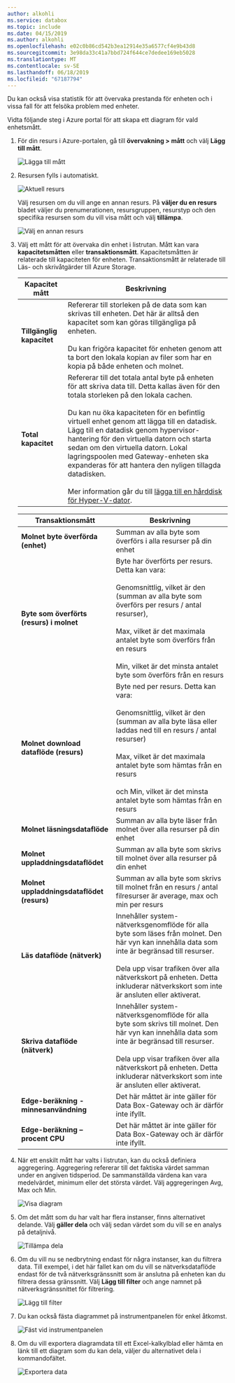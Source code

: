 ```yaml
---
author: alkohli
ms.service: databox
ms.topic: include
ms.date: 04/15/2019
ms.author: alkohli
ms.openlocfilehash: e02c0b86cd542b3ea12914e35a6577cf4e9b43d8
ms.sourcegitcommit: 3e98da33c41a7bbd724f644ce7dedee169eb5028
ms.translationtype: MT
ms.contentlocale: sv-SE
ms.lasthandoff: 06/18/2019
ms.locfileid: "67187794"
---
```

Du kan också visa statistik för att övervaka prestanda för enheten och i vissa fall för att felsöka problem med enheter.

Vidta följande steg i Azure portal för att skapa ett diagram för vald enhetsmått.

1. För din resurs i Azure-portalen, gå till **övervakning > mått** och välj **Lägg till mått**.

    ![Lägga till mått](media/data-box-edge-gateway-view-metrics/view-metrics-1.png)

2. Resursen fylls i automatiskt.  

    ![Aktuell resurs](media/data-box-edge-gateway-view-metrics/view-metrics-2.png)

    Välj resursen om du vill ange en annan resurs. På **väljer du en resurs** bladet väljer du prenumerationen, resursgruppen, resurstyp och den specifika resursen som du vill visa mått och välj **tillämpa**.

    ![Välj en annan resurs](media/data-box-edge-gateway-view-metrics/view-metrics-3.png)

3. Välj ett mått för att övervaka din enhet i listrutan. Mått kan vara **kapacitetsmåtten** eller **transaktionsmått**. Kapacitetsmåtten är relaterade till kapaciteten för enheten. Transaktionsmått är relaterade till Läs- och skrivåtgärder till Azure Storage.

    |Kapacitet mått                     |Beskrivning  |
    |-------------------------------------|-------------|
    |**Tillgänglig kapacitet**               | Refererar till storleken på de data som kan skrivas till enheten. Det här är alltså den kapacitet som kan göras tillgängliga på enheten. <br></br>Du kan frigöra kapacitet för enheten genom att ta bort den lokala kopian av filer som har en kopia på både enheten och molnet.        |
    |**Total kapacitet**                   | Refererar till det totala antal byte på enheten för att skriva data till. Detta kallas även för den totala storleken på den lokala cachen. <br></br> Du kan nu öka kapaciteten för en befintlig virtuell enhet genom att lägga till en datadisk. Lägg till en datadisk genom hypervisor-hantering för den virtuella datorn och starta sedan om den virtuella datorn. Lokal lagringspoolen med Gateway-enheten ska expanderas för att hantera den nyligen tillagda datadisken. <br></br>Mer information går du till [lägga till en hårddisk för Hyper-V-dator](https://www.youtube.com/watch?v=EWdqUw9tTe4). |
    
    |Transaktionsmått              | Beskrivning         |
    |-------------------------------------|---------|
    |**Molnet byte överförda (enhet)**    | Summan av alla byte som överförs i alla resurser på din enhet        |
    |**Byte som överförts (resurs) i molnet**     | Byte har överförts per resurs. Detta kan vara: <br></br> Genomsnittlig, vilket är den (summan av alla byte som överförs per resurs / antal resurser),  <br></br>Max, vilket är det maximala antalet byte som överförs från en resurs <br></br>Min, vilket är det minsta antalet byte som överförs från en resurs      |
    |**Molnet download dataflöde (resurs)**| Byte ned per resurs. Detta kan vara: <br></br> Genomsnittlig, vilket är den (summan av alla byte läsa eller laddas ned till en resurs / antal resurser) <br></br> Max, vilket är det maximala antalet byte som hämtas från en resurs<br></br> och Min, vilket är det minsta antalet byte som hämtas från en resurs  |
    |**Molnet läsningsdataflöde**            | Summan av alla byte läser från molnet över alla resurser på din enhet     |
    |**Molnet uppladdningsdataflödet**          | Summan av alla byte som skrivs till molnet över alla resurser på din enhet     |
    |**Molnet uppladdningsdataflödet (resurs)**  | Summan av alla byte som skrivs till molnet från en resurs / antal filresurser är average, max och min per resurs      |
    |**Läs dataflöde (nätverk)**           | Innehåller system-nätverksgenomflöde för alla byte som läses från molnet. Den här vyn kan innehålla data som inte är begränsad till resurser. <br></br>Dela upp visar trafiken över alla nätverkskort på enheten. Detta inkluderar nätverkskort som inte är ansluten eller aktiverat.      |
    |**Skriva dataflöde (nätverk)**       | Innehåller system-nätverksgenomflöde för alla byte som skrivs till molnet. Den här vyn kan innehålla data som inte är begränsad till resurser. <br></br>Dela upp visar trafiken över alla nätverkskort på enheten. Detta inkluderar nätverkskort som inte är ansluten eller aktiverat.          |
    |**Edge-beräkning - minnesanvändning**      | Det här måttet är inte gäller för Data Box-Gateway och är därför inte ifyllt.          |
    |**Edge-beräkning – procent CPU**    | Det här måttet är inte gäller för Data Box-Gateway och är därför inte ifyllt.         |

4. När ett enskilt mått har valts i listrutan, kan du också definiera aggregering. Aggregering refererar till det faktiska värdet samman under en angiven tidsperiod. De sammanställda värdena kan vara medelvärdet, minimum eller det största värdet. Välj aggregeringen Avg, Max och Min.

    ![Visa diagram](media/data-box-edge-gateway-view-metrics/view-metrics-4.png)

5. Om det mått som du har valt har flera instanser, finns alternativet delande. Välj **gäller dela** och välj sedan värdet som du vill se en analys på detaljnivå.

    ![Tillämpa dela](media/data-box-edge-gateway-view-metrics/view-metrics-5.png)

6. Om du vill nu se nedbrytning endast för några instanser, kan du filtrera data. Till exempel, i det här fallet kan om du vill se nätverksdataflöde endast för de två nätverksgränssnitt som är anslutna på enheten kan du filtrera dessa gränssnitt. Välj **Lägg till filter** och ange namnet på nätverksgränssnittet för filtrering.

    ![Lägg till filter](media/data-box-edge-gateway-view-metrics/view-metrics-6.png)

7. Du kan också fästa diagrammet på instrumentpanelen för enkel åtkomst.

    ![Fäst vid instrumentpanelen](media/data-box-edge-gateway-view-metrics/view-metrics-7.png)

8. Om du vill exportera diagramdata till ett Excel-kalkylblad eller hämta en länk till ett diagram som du kan dela, väljer du alternativet dela i kommandofältet.

    ![Exportera data](media/data-box-edge-gateway-view-metrics/view-metrics-8.png)
